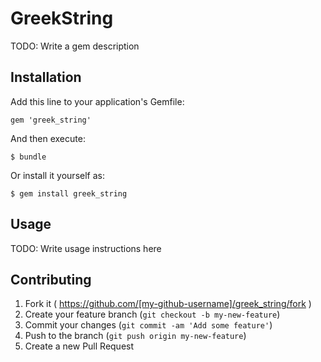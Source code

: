 # GreekString

TODO: Write a gem description

## Installation

Add this line to your application's Gemfile:

    gem 'greek_string'

And then execute:

    $ bundle

Or install it yourself as:

    $ gem install greek_string

## Usage

TODO: Write usage instructions here

## Contributing

1. Fork it ( https://github.com/[my-github-username]/greek_string/fork )
2. Create your feature branch (`git checkout -b my-new-feature`)
3. Commit your changes (`git commit -am 'Add some feature'`)
4. Push to the branch (`git push origin my-new-feature`)
5. Create a new Pull Request
